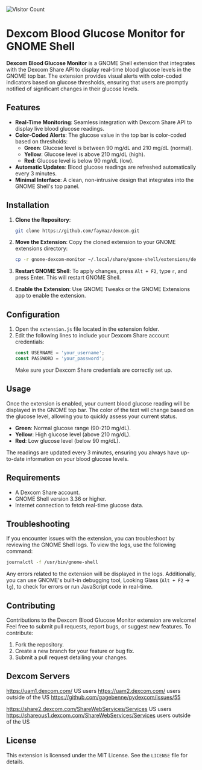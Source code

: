 ![Visitor Count](https://visitor-badge.laobi.icu/badge?page_id=faymaz.dexcom)

# Dexcom Blood Glucose Monitor for GNOME Shell

**Dexcom Blood Glucose Monitor** is a GNOME Shell extension that integrates with the Dexcom Share API to display real-time blood glucose levels in the GNOME top bar. The extension provides visual alerts with color-coded indicators based on glucose thresholds, ensuring that users are promptly notified of significant changes in their glucose levels.

## Features

- **Real-Time Monitoring**: Seamless integration with Dexcom Share API to display live blood glucose readings.
- **Color-Coded Alerts**: The glucose value in the top bar is color-coded based on thresholds:
  - **Green**: Glucose level is between 90 mg/dL and 210 mg/dL (normal).
  - **Yellow**: Glucose level is above 210 mg/dL (high).
  - **Red**: Glucose level is below 90 mg/dL (low).
- **Automatic Updates**: Blood glucose readings are refreshed automatically every 3 minutes.
- **Minimal Interface**: A clean, non-intrusive design that integrates into the GNOME Shell's top panel.

## Installation

1. **Clone the Repository**:
   ```bash
   git clone https://github.com/faymaz/dexcom.git
   ```
2. **Move the Extension**:
   Copy the cloned extension to your GNOME extensions directory:
   ```bash
   cp -r gnome-dexcom-monitor ~/.local/share/gnome-shell/extensions/dexcom@faymaz/
   ```
3. **Restart GNOME Shell**:
   To apply changes, press `Alt + F2`, type `r`, and press Enter. This will restart GNOME Shell.

4. **Enable the Extension**:
   Use GNOME Tweaks or the GNOME Extensions app to enable the extension.

## Configuration

1. Open the `extension.js` file located in the extension folder.
2. Edit the following lines to include your Dexcom Share account credentials:
   ```javascript
   const USERNAME = 'your_username';
   const PASSWORD = 'your_password';
   ```
   Make sure your Dexcom Share credentials are correctly set up.

## Usage

Once the extension is enabled, your current blood glucose reading will be displayed in the GNOME top bar. The color of the text will change based on the glucose level, allowing you to quickly assess your current status.

- **Green**: Normal glucose range (90-210 mg/dL).
- **Yellow**: High glucose level (above 210 mg/dL).
- **Red**: Low glucose level (below 90 mg/dL).

The readings are updated every 3 minutes, ensuring you always have up-to-date information on your blood glucose levels.

## Requirements

- A Dexcom Share account.
- GNOME Shell version 3.36 or higher.
- Internet connection to fetch real-time glucose data.

## Troubleshooting

If you encounter issues with the extension, you can troubleshoot by reviewing the GNOME Shell logs. To view the logs, use the following command:
```bash
journalctl -f /usr/bin/gnome-shell
```

Any errors related to the extension will be displayed in the logs. Additionally, you can use GNOME's built-in debugging tool, Looking Glass (`Alt + F2` -> `lg`), to check for errors or run JavaScript code in real-time.

## Contributing

Contributions to the Dexcom Blood Glucose Monitor extension are welcome! Feel free to submit pull requests, report bugs, or suggest new features. To contribute:
1. Fork the repository.
2. Create a new branch for your feature or bug fix.
3. Submit a pull request detailing your changes.

## Dexcom Servers
https://uam1.dexcom.com/ US users
https://uam2.dexcom.com/ users outside of the US
https://github.com/gagebenne/pydexcom/issues/55

https://share2.dexcom.com/ShareWebServices/Services US users
https://shareous1.dexcom.com/ShareWebServices/Services users outside of the US

## License

This extension is licensed under the MIT License. See the `LICENSE` file for details.
